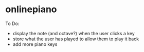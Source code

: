# onlinepiano

To Do:
- display the note (and octave?) when the user clicks a key
- store what the user has played to allow them to play it back
- add more piano keys
